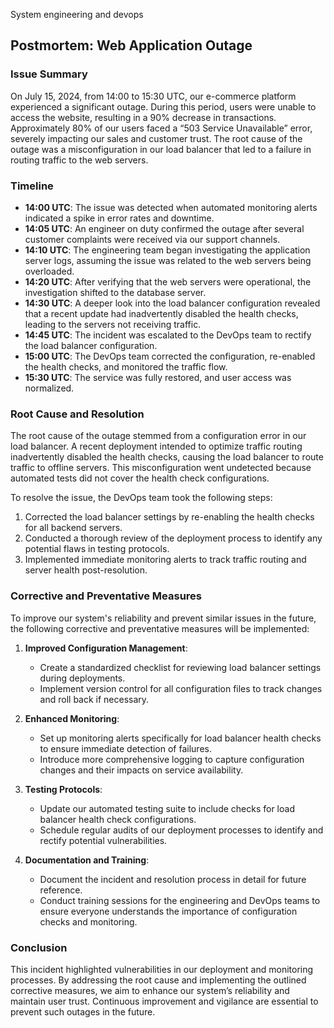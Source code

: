 System engineering and devops
## Postmortem: Web Application Outage

### Issue Summary
On July 15, 2024, from 14:00 to 15:30 UTC, our e-commerce platform experienced a significant outage. During this period, users were unable to access the website, resulting in a 90% decrease in transactions. Approximately 80% of our users faced a “503 Service Unavailable” error, severely impacting our sales and customer trust. The root cause of the outage was a misconfiguration in our load balancer that led to a failure in routing traffic to the web servers.

### Timeline
- **14:00 UTC**: The issue was detected when automated monitoring alerts indicated a spike in error rates and downtime.
- **14:05 UTC**: An engineer on duty confirmed the outage after several customer complaints were received via our support channels.
- **14:10 UTC**: The engineering team began investigating the application server logs, assuming the issue was related to the web servers being overloaded.
- **14:20 UTC**: After verifying that the web servers were operational, the investigation shifted to the database server.
- **14:30 UTC**: A deeper look into the load balancer configuration revealed that a recent update had inadvertently disabled the health checks, leading to the servers not receiving traffic.
- **14:45 UTC**: The incident was escalated to the DevOps team to rectify the load balancer configuration.
- **15:00 UTC**: The DevOps team corrected the configuration, re-enabled the health checks, and monitored the traffic flow.
- **15:30 UTC**: The service was fully restored, and user access was normalized.

### Root Cause and Resolution
The root cause of the outage stemmed from a configuration error in our load balancer. A recent deployment intended to optimize traffic routing inadvertently disabled the health checks, causing the load balancer to route traffic to offline servers. This misconfiguration went undetected because automated tests did not cover the health check configurations.

To resolve the issue, the DevOps team took the following steps:
1. Corrected the load balancer settings by re-enabling the health checks for all backend servers.
2. Conducted a thorough review of the deployment process to identify any potential flaws in testing protocols.
3. Implemented immediate monitoring alerts to track traffic routing and server health post-resolution.

### Corrective and Preventative Measures
To improve our system's reliability and prevent similar issues in the future, the following corrective and preventative measures will be implemented:

1. **Improved Configuration Management**:
   - Create a standardized checklist for reviewing load balancer settings during deployments.
   - Implement version control for all configuration files to track changes and roll back if necessary.

2. **Enhanced Monitoring**:
   - Set up monitoring alerts specifically for load balancer health checks to ensure immediate detection of failures.
   - Introduce more comprehensive logging to capture configuration changes and their impacts on service availability.

3. **Testing Protocols**:
   - Update our automated testing suite to include checks for load balancer health check configurations.
   - Schedule regular audits of our deployment processes to identify and rectify potential vulnerabilities.

4. **Documentation and Training**:
   - Document the incident and resolution process in detail for future reference.
   - Conduct training sessions for the engineering and DevOps teams to ensure everyone understands the importance of configuration checks and monitoring.

### Conclusion
This incident highlighted vulnerabilities in our deployment and monitoring processes. By addressing the root cause and implementing the outlined corrective measures, we aim to enhance our system’s reliability and maintain user trust. Continuous improvement and vigilance are essential to prevent such outages in the future.